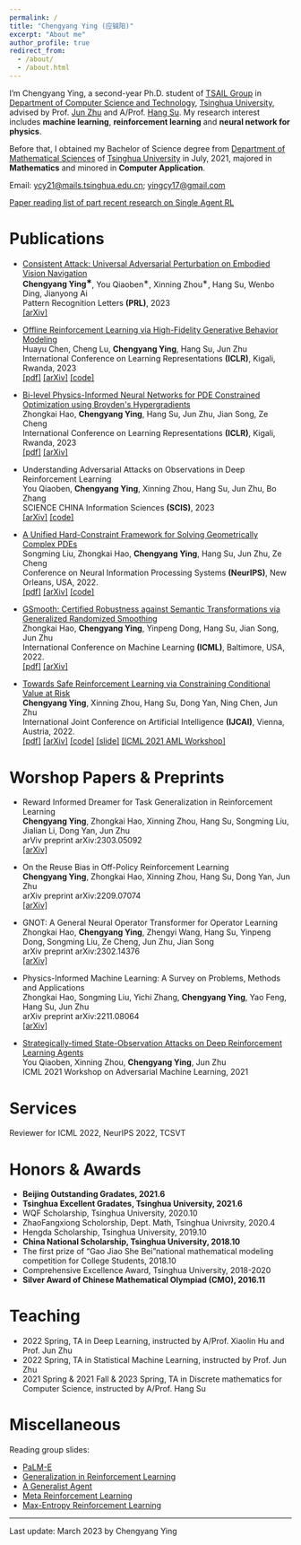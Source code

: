 ```yaml
---
permalink: /
title: "Chengyang Ying (应铖阳)"
excerpt: "About me"
author_profile: true
redirect_from: 
  - /about/
  - /about.html
---
```


I’m Chengyang Ying, a second-year Ph.D. student of [TSAIL Group](https://ml.cs.tsinghua.edu.cn/index.html) in [Department of Computer Science and Technology](https://www.cs.tsinghua.edu.cn/), [Tsinghua University](https://www.tsinghua.edu.cn/), advised by Prof. [Jun Zhu](https://ml.cs.tsinghua.edu.cn/~jun/index.shtml) and A/Prof. [Hang Su](https://www.suhangss.me/). My research interest includes **machine learning**, **reinforcement learning** and **neural network for physics**. 

Before that, I obtained my Bachelor of Science degree from [Department of Mathematical Sciences](https://math.tsinghua.edu.cn/) of [Tsinghua University](https://www.tsinghua.edu.cn/) in July, 2021, majored in **Mathematics** and minored in **Computer Application**.

Email: ycy21@mails.tsinghua.edu.cn; yingcy17@gmail.com

[Paper reading list of part recent research on Single Agent RL](https://github.com/yingchengyang/Reinforcement-Learning-Papers)

Publications
======
* [Consistent Attack: Universal Adversarial Perturbation on Embodied Vision Navigation](https://www.sciencedirect.com/science/article/pii/S0167865523000661) <br>
**Chengyang Ying<sup>&lowast;</sup>**, You Qiaoben<sup>&lowast;</sup>, Xinning Zhou<sup>&lowast;</sup>, Hang Su, Wenbo Ding, Jianyong Ai <br>
Pattern Recognition Letters **(PRL)**, 2023<br>
[\[arXiv\]](https://arxiv.org/pdf/2206.05751.pdf)

* [Offline Reinforcement Learning via High-Fidelity Generative Behavior Modeling](https://openreview.net/forum?id=42zs3qa2kpy) <br>
Huayu Chen, Cheng Lu, **Chengyang Ying**, Hang Su, Jun Zhu <br>
International Conference on Learning Representations **(ICLR)**, Kigali, Rwanda, 2023 <br>
[\[pdf\]](https://openreview.net/pdf?id=42zs3qa2kpy) [\[arXiv\]](https://arxiv.org/pdf/2209.14548.pdf) [\[code\]](https://github.com/ChenDRAG/SfBC)

* [Bi-level Physics-Informed Neural Networks for PDE Constrained Optimization using Broyden's Hypergradients](https://openreview.net/forum?id=kkpL4zUXtiw) <br>
Zhongkai Hao, **Chengyang Ying**, Hang Su, Jun Zhu, Jian Song, Ze Cheng <br>
International Conference on Learning Representations **(ICLR)**, Kigali, Rwanda, 2023 <br>
[\[pdf\]](https://openreview.net/pdf?id=kkpL4zUXtiw) [\[arXiv\]](https://arxiv.org/pdf/2209.07075.pdf)

* Understanding Adversarial Attacks on Observations in Deep Reinforcement Learning <br>
You Qiaoben, **Chengyang Ying**, Xinning Zhou, Hang Su, Jun Zhu, Bo Zhang <br>
SCIENCE CHINA Information Sciences **(SCIS)**, 2023 <br>
[\[arXiv\]](https://arxiv.org/pdf/2106.15860.pdf) [\[code\]](https://github.com/yingchengyang/Two-Stage-Attack)

* [A Unified Hard-Constraint Framework for Solving Geometrically Complex PDEs](https://openreview.net/forum?id=GNt5ntEGjD3) <br>
Songming Liu, Zhongkai Hao, **Chengyang Ying**, Hang Su, Jun Zhu, Ze Cheng <br>
Conference on Neural Information Processing Systems **(NeurIPS)**, New Orleans, USA, 2022. <br>
[\[pdf\]](https://openreview.net/pdf?id=GNt5ntEGjD3) [\[arXiv\]](https://arxiv.org/pdf/2210.03526.pdf) [\[code\]](https://github.com/csuastt/hardconstraint)

* [GSmooth: Certified Robustness against Semantic Transformations via Generalized Randomized Smoothing](https://proceedings.mlr.press/v162/hao22c) <br>
Zhongkai Hao, **Chengyang Ying**, Yinpeng Dong, Hang Su, Jian Song, Jun Zhu <br>
International Conference on Machine Learning **(ICML)**, Baltimore, USA, 2022. <br>
[\[pdf\]](https://proceedings.mlr.press/v162/hao22c/hao22c.pdf) [\[arXiv\]](https://arxiv.org/pdf/2206.04310.pdf)

* [Towards Safe Reinforcement Learning via Constraining Conditional Value at Risk](https://www.ijcai.org/proceedings/2022/0510) <br>
**Chengyang Ying**, Xinning Zhou, Hang Su, Dong Yan, Ning Chen, Jun Zhu <br>
International Joint Conference on Artificial Intelligence **(IJCAI)**, Vienna, Austria, 2022. <br>
[\[pdf\]](https://www.ijcai.org/proceedings/2022/0510.pdf) [\[arXiv\]](https://arxiv.org/pdf/2206.04436.pdf) [\[code\]](https://github.com/yingchengyang/CPPO) [\[slide\]](https://ml.cs.tsinghua.edu.cn/~chengyang/1_CVaR_safe_RL/CVaR_Safe_RL.pdf) [\[ICML 2021 AML Workshop\]](https://openreview.net/forum?id=igA6MDRISO1)


Worshop Papers & Preprints
======
* Reward Informed Dreamer for Task Generalization in Reinforcement Learning <br>
**Chengyang Ying**, Zhongkai Hao, Xinning Zhou, Hang Su, Songming Liu, Jialian Li, Dong Yan, Jun Zhu <br>
arViv preprint arXiv:2303.05092 <br>
[\[arXiv\]](https://arxiv.org/pdf/2303.05092.pdf)

* On the Reuse Bias in Off-Policy Reinforcement Learning <br>
**Chengyang Ying**, Zhongkai Hao, Xinning Zhou, Hang Su, Dong Yan, Jun Zhu <br>
arXiv preprint arXiv:2209.07074 <br>
[\[arXiv\]](https://arxiv.org/pdf/2209.07074.pdf)

* GNOT: A General Neural Operator Transformer for Operator Learning <br>
Zhongkai Hao, **Chengyang Ying**, Zhengyi Wang, Hang Su, Yinpeng Dong, Songming Liu, Ze Cheng, Jun Zhu, Jian Song <br>
arXiv preprint arXiv:2302.14376 <br>
[\[arXiv\]](https://arxiv.org/pdf/2302.14376.pdf)

* Physics-Informed Machine Learning: A Survey on Problems, Methods and Applications <br>
Zhongkai Hao, Songming Liu, Yichi Zhang, **Chengyang Ying**, Yao Feng, Hang Su, Jun Zhu <br>
arXiv preprint arXiv:2211.08064 <br>
[\[arXiv\]](https://arxiv.org/pdf/2211.08064.pdf)

* [Strategically-timed State-Observation Attacks on Deep Reinforcement Learning Agents](https://openreview.net/forum?id=FSD_8Sglf_u) <br>
You Qiaoben, Xinning Zhou, **Chengyang Ying**, Jun Zhu <br>
ICML 2021 Workshop on Adversarial Machine Learning, 2021 <br>

<!-- * [Towards Safe Reinforcement Learning via Constraining Conditional Value at Risk](https://openreview.net/forum?id=igA6MDRISO1) <br>
**Chengyang Ying**, Xinning Zhou, Dong Yan, Jun Zhu <br>
ICML 2021 Workshop on Adversarial Machine Learning, 2021 <br>
[\[pdf\]](https://openreview.net/pdf?id=igA6MDRISO1) -->


<!-- Manuscripts
======
* Analysis of Alignment Phenomenon in Simple Teacher-student Networks with Finite Width <br>
Hanlin Zhu, **Chengyang Ying**, Song Zuo <br>
\[[pdf](https://openreview.net/pdf?id=e3bhF_p0T7c)\]

Projects
======
* We (Zhongkai Hao, Chengyang Ying, Zhengyi Wang) automatically crawl and classify articles about NN4Phys.<br>
\[[link](https://ml.cs.tsinghua.edu.cn/~zhongkai/papers/ml4phys_paperlist.txt)\] -->

Services
======
Reviewer for ICML 2022, NeurIPS 2022, TCSVT

<!-- Others: Reviewer for Adversarial Machine Larning workshop@ICML 2021 & AAAI 2022 -->

Honors & Awards
======
* **Beijing Outstanding Gradates, 2021.6** 
* **Tsinghua Excellent Gradates, Tsinghua University, 2021.6**
* WQF Scholarship, Tsinghua University, 2020.10
* ZhaoFangxiong Scholorship, Dept. Math, Tsinghua Univrsity, 2020.4
* Hengda Scholarship, Tsinghua University, 2019.10
* **China National Scholarship, Tsinghua University, 2018.10**
* The first prize of “Gao Jiao She Bei”national mathematical modeling competition for College Students, 2018.10
* Comprehensive Excellence Award, Tsinghua University, 2018-2020
* **Silver Award of Chinese Mathematical Olympiad (CMO), 2016.11**

Teaching
======
* 2022 Spring, TA in Deep Learning, instructed by A/Prof. Xiaolin Hu and Prof. Jun Zhu
* 2022 Spring, TA in Statistical Machine Learning, instructed by Prof. Jun Zhu
* 2021 Spring & 2021 Fall & 2023 Spring, TA in Discrete mathematics for Computer Science, instructed by A/Prof. Hang Su

Miscellaneous
======
Reading group slides:
* [PaLM-E](https://ml.cs.tsinghua.edu.cn/~chengyang/reading_meeting/Reading_Meeting_20230308.pdf)
* [Generalization in Reinforcement Learning](https://ml.cs.tsinghua.edu.cn/~chengyang/reading_meeting/Reading_Meeting_20221111.pdf)
* [A Generalist Agent](https://ml.cs.tsinghua.edu.cn/~chengyang/reading_meeting/Reading_Meeting_20220607.pdf)
* [Meta Reinforcement Learning](https://ml.cs.tsinghua.edu.cn/~chengyang/reading_meeting/Reading_Meeting_20220311.pdf)
* [Max-Entropy Reinforcement Learning](https://ml.cs.tsinghua.edu.cn/~chengyang/reading_meeting/Reading_Meeting_20211126.pdf)

 
***
Last update: March 2023 by Chengyang Ying
